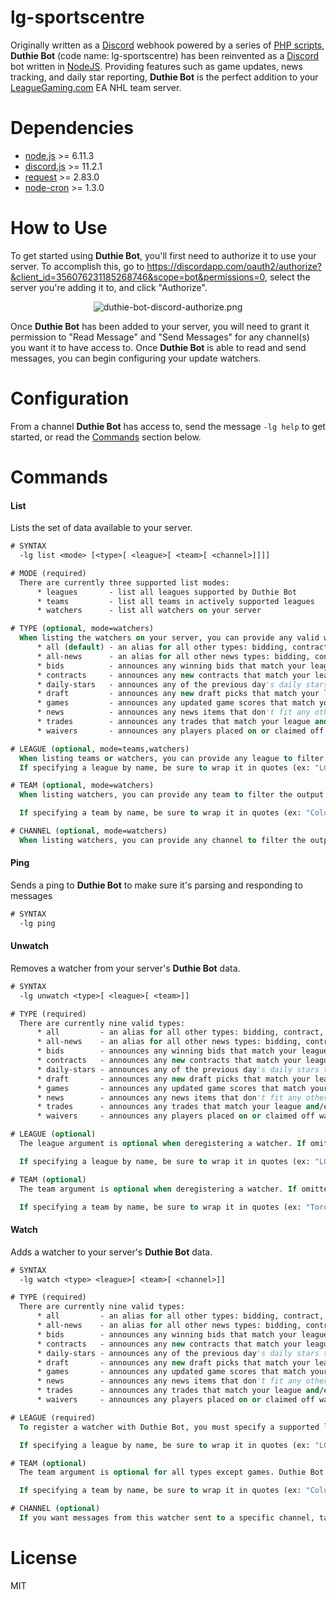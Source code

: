lg-sportscentre
===============
Originally written as a [Discord](https://discordapp.com/) webhook powered by a series of [PHP scripts](http://php.net/), **Duthie Bot** (code name: lg-sportscentre) has been reinvented as a [Discord](https://discordapp.com/) bot written in [NodeJS](https://nodejs.org/). Providing features such as game updates, news tracking, and daily star reporting, **Duthie Bot** is the perfect addition to your [LeagueGaming.com](http://www.leaguegaming.com) EA NHL team server.

Dependencies
============
 * [node.js](https://nodejs.org/) >= 6.11.3
 * [discord.js](//github.com/hydrabolt/discord.js) >= 11.2.1
 * [request](//github.com/request/request) >= 2.83.0
 * [node-cron](//github.com/kelektiv/node-cron) >= 1.3.0

How to Use
==========
To get started using **Duthie Bot**, you'll first need to authorize it to use your server. To accomplish this, go to https://discordapp.com/oauth2/authorize?&client_id=356076231185268746&scope=bot&permissions=0, select the server you're adding it to, and click "Authorize".

<p align="center"><img alt="duthie-bot-discord-authorize.png" src="https://i.imgur.com/Tk4Tk8z.png" /></p>

Once **Duthie Bot** has been added to your server, you will need to grant it permission to "Read Message" and "Send Messages" for any channel(s) you want it to have access to. Once **Duthie Bot** is able to read and send messages, you can begin configuring your update watchers.

Configuration
=============
From a channel **Duthie Bot** has access to, send the message `-lg help` to get started, or read the [Commands](#commands) section below.

Commands
========
#### List
Lists the set of data available to your server.
```vb
# SYNTAX
  -lg list <mode> [<type>[ <league>[ <team>[ <channel>]]]]

# MODE (required)
  There are currently three supported list modes:
      * leagues       - list all leagues supported by Duthie Bot
      * teams         - list all teams in actively supported leagues
      * watchers      - list all watchers on your server

# TYPE (optional, mode=watchers)
  When listing the watchers on your server, you can provide any valid watcher type to filter the output on. The valid watcher types are:
      * all (default) - an alias for all other types: bidding, contract, draft, games, news, trades, waivers
      * all-news      - an alias for all other news types: bidding, contract, draft, news, trades, waivers
      * bids          - announces any winning bids that match your league and/or team filters
      * contracts     - announces any new contracts that match your league and/or team filters
      * daily-stars   - announces any of the previous day's daily stars that match your league and/or team filters
      * draft         - announces any new draft picks that match your league and/or team filters
      * games         - announces any updated game scores that match your league and/or team filters
      * news          - announces any news items that don't fit any other type, passes through the Duthie Bot news filter, and that matches your league and/or team filters
      * trades        - announces any trades that match your league and/or team filters
      * waivers       - announces any players placed on or claimed off waivers that match your league and/or team filters

# LEAGUE (optional, mode=teams,watchers)
  When listing teams or watchers, you can provide any league to filter the output on. See -lg list leagues for a list of valid leagues.
  If specifying a league by name, be sure to wrap it in quotes (ex: "LGHL PSN") or remove any spaces (ex: LGHLPSN).

# TEAM (optional, mode=watchers)
  When listing watchers, you can provide any team to filter the output on. See -lg list teams for a list of valid teams.

  If specifying a team by name, be sure to wrap it in quotes (ex: "Columbus Blue Jackets") or remove any spaces (ex: ColumbusBlueJackets).

# CHANNEL (optional, mode=watchers)
  When listing watchers, you can provide any channel to filter the output on.
```

#### Ping
Sends a ping to **Duthie Bot** to make sure it's parsing and responding to messages
```vb
# SYNTAX
  -lg ping
```

#### Unwatch
Removes a watcher from your server's **Duthie Bot** data.
```vb
# SYNTAX
  -lg unwatch <type>[ <league>[ <team>]]

# TYPE (required)
  There are currently nine valid types:
      * all         - an alias for all other types: bidding, contract, draft, games, news, trades, waivers
      * all-news    - an alias for all other news types: bidding, contract, draft, news, trades, waivers
      * bids        - announces any winning bids that match your league and/or team filters
      * contracts   - announces any new contracts that match your league and/or team filters
      * daily-stars - announces any of the previous day's daily stars that match your league and/or team filters
      * draft       - announces any new draft picks that match your league and/or team filters
      * games       - announces any updated game scores that match your league and/or team filters
      * news        - announces any news items that don't fit any other type, passes through the Duthie Bot news filter, and that matches your league and/or team filters
      * trades      - announces any trades that match your league and/or team filters
      * waivers     - announces any players placed on or claimed off waivers that match your league and/or team filters

# LEAGUE (optional)
  The league argument is optional when deregistering a watcher. If omitted, all watchers that match the other arguments will be removed. To specify a league, simple enter the league's id or name found on LeagueGaming.com. For a list of valid leagues, see -lg list leagues.

  If specifying a league by name, be sure to wrap it in quotes (ex: "LGHL PSN") or remove any spaces (ex: LGHLPSN).

# TEAM (optional)
  The team argument is optional when deregistering a watcher. If omitted, all watchers that match the other arguments will be removed. To specify a team, simple enter the team's id or name found on LeagueGaming.com. For a list of valid teams, see -lg list teams.

  If specifying a team by name, be sure to wrap it in quotes (ex: "Toronto Maple Leafs") or remove any spaces (ex: TorontoMapleLeafs).
```

#### Watch
Adds a watcher to your server's **Duthie Bot** data.
```vb
# SYNTAX
  -lg watch <type> <league>[ <team>[ <channel>]]

# TYPE (required)
  There are currently nine valid types:
      * all         - an alias for all other types: bidding, contract, draft, games, news, trades, waivers
      * all-news    - an alias for all other news types: bidding, contract, draft, news, trades, waivers
      * bids        - announces any winning bids that match your league and/or team filters
      * contracts   - announces any new contracts that match your league and/or team filters
      * daily-stars - announces any of the previous day's daily stars that match your league and/or team filters
      * draft       - announces any new draft picks that match your league and/or team filters
      * games       - announces any updated game scores that match your league and/or team filters
      * news        - announces any news items that don't fit any other type, passes through the Duthie Bot news filter, and that matches your league and/or team filters
      * trades      - announces any trades that match your league and/or team filters
      * waivers     - announces any players placed on or claimed off waivers that match your league and/or team filters

# LEAGUE (required)
  To register a watcher with Duthie Bot, you must specify a supported league from LeagueGaming.com. Duthie Bot does not support leagueless watchers at this time. To specify a league, simply enter the league's id or name found on LeagueGaming.com. For a list of valid leagues, see -lg list leagues.

  If specifying a league by name, be sure to wrap it in quotes (ex: "LGHL PSN") or remove any spaces (ex: LGHLPSN).

# TEAM (optional)
  The team argument is optional for all types except games. Duthie Bot does not support teamless game watchers. To specify a team, simply enter the team's id or name found on LeagueGaming.com. For a list of valid teams, see -lg list teams.

  If specifying a team by name, be sure to wrap it in quotes (ex: "Columbus Blue Jackets") or remove any spaces (ex: ColumbusBlueJackets).

# CHANNEL (optional)
  If you want messages from this watcher sent to a specific channel, tag it at the end of the command. If none are specified, messages will be sent to the server's default channel.
```

License
=======
MIT
